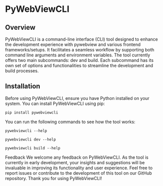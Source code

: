 # PyWebViewCLI
## Overview
PyWebViewCLI is a command-line interface (CLI) tool designed to enhance the development experience with pywebview and various frontend frameworks/setups. It facilitates a seamless workflow by supporting both command line arguments and environment variables. The tool currently offers two main subcommands: dev and build. Each subcommand has its own set of options and functionalities to streamline the development and build processes.

## Installation
Before using PyWebViewCLI, ensure you have Python installed on your system. You can install PyWebViewCLI using pip:

`pip install pywebviewcli`

You can run the following commands to see how the tool works:

`pywebviewcli --help`

`pywebviewcli dev --help`

`pywebviewcli build --help`

Feedback
We welcome any feedback on PyWebViewCLI. As the tool is currently in early development, your insights and suggestions will be invaluable in improving its functionality and user experience. Feel free to report issues or contribute to the development of this tool on our GitHub repository.
Thank you for using PyWebViewCLI!
